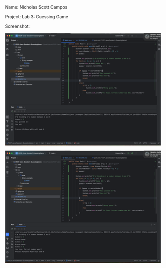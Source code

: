 Name: Nicholas Scott Campos

Project: Lab 3: Guessing Game

Screenshot:

![img.png](img.png)

![img_1.png](img_1.png)
